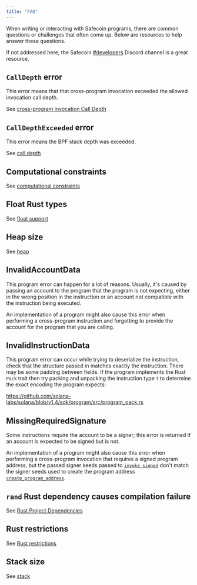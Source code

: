 ```yaml
---
title: "FAQ"
---
```


When writing or interacting with Safecoin programs, there are common questions or
challenges that often come up. Below are resources to help answer these
questions.

If not addressed here, the Safecoin [#developers](https://discord.gg/RxeGBH)
Discord channel is a great resource.

## `CallDepth` error

This error means that that cross-program invocation exceeded the allowed
invocation call depth.

See [cross-program invocation Call
Depth](developing/programming-model/calling-between-programs.md#call-depth)

## `CallDepthExceeded` error

This error means the BPF stack depth was exceeded.

See [call depth](overview.md#call-depth)

## Computational constraints

See [computational
constraints](developing/programming-model/runtime.md#compute-budget)

## Float Rust types

See [float support](overview.md#float-support)

## Heap size

See [heap](overview.md#heap)

## InvalidAccountData

This program error can happen for a lot of reasons. Usually, it's caused by
passing an account to the program that the program is not expecting, either in
the wrong position in the instruction or an account not compatible with the
instruction being executed.

An implementation of a program might also cause this error when performing a
cross-program instruction and forgetting to provide the account for the program
that you are calling.

## InvalidInstructionData

This program error can occur while trying to deserialize the instruction, check
that the structure passed in matches exactly the instruction. There may be some
padding between fields. If the program implements the Rust `Pack` trait then try
packing and unpacking the instruction type `T` to determine the exact encoding
the program expects:

https://github.com/solana-labs/solana/blob/v1.4/sdk/program/src/program_pack.rs

## MissingRequiredSignature

Some instructions require the account to be a signer; this error is returned if
an account is expected to be signed but is not.

An implementation of a program might also cause this error when performing a
cross-program invocation that requires a signed program address, but the passed
signer seeds passed to [`invoke_signed`](developing/programming-model/calling-between-programs.md)
don't match the signer seeds used to create the program address
[`create_program_address`](developing/programming-model/calling-between-programs.md#program-derived-addresses).

## `rand` Rust dependency causes compilation failure

See [Rust Project Dependencies](developing-rust.md#project-dependencies)

## Rust restrictions

See [Rust restrictions](developing-rust.md#restrictions)

## Stack size

See [stack](overview.md#stack)
